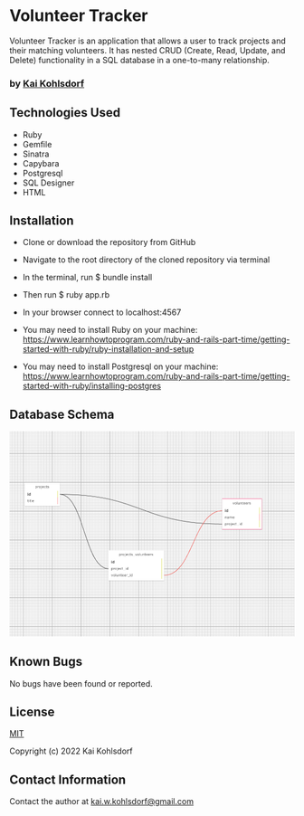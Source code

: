 # Volunteer Tracker

Volunteer Tracker is an application that allows a user to track projects and their matching volunteers. It has nested CRUD (Create, Read, Update, and Delete) functionality in a SQL database in a one-to-many relationship.

### by [Kai Kohlsdorf](http://github.com/KaiKohlsdorf)

## Technologies Used

* Ruby
* Gemfile
* Sinatra
* Capybara
* Postgresql
* SQL Designer
* HTML

## Installation

* Clone or download the repository from GitHub
* Navigate to the root directory of the cloned repository via terminal
* In the terminal, run $ bundle install
* Then run $ ruby app.rb
* In your browser connect to localhost:4567
* You may need to install Ruby on your machine: https://www.learnhowtoprogram.com/ruby-and-rails-part-time/getting-started-with-ruby/ruby-installation-and-setup

* You may need to install Postgresql on your machine: https://www.learnhowtoprogram.com/ruby-and-rails-part-time/getting-started-with-ruby/installing-postgres

## Database Schema

![volunteer schema image](/public/projects_volunteers%20.png)

## Known Bugs

No bugs have been found or reported.

## License
[MIT](https://github.com/KaiKohlsdorf/volunteer_tracker/blob/main/LICENSE)

Copyright (c) 2022 Kai Kohlsdorf

## Contact Information

Contact the author at kai.w.kohlsdorf@gmail.com 